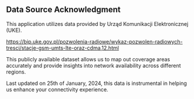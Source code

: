 <h2>Data Source Acknowledgment</h2>

<p>This application utilizes data provided by Urząd Komunikacji Elektronicznej (UKE).</p>
<p><a href="https://bip.uke.gov.pl/pozwolenia-radiowe/wykaz-pozwolen-radiowych-tresci/stacje-gsm-umts-lte-oraz-cdma,12.html">https://bip.uke.gov.pl/pozwolenia-radiowe/wykaz-pozwolen-radiowych-tresci/stacje-gsm-umts-lte-oraz-cdma,12.html</a></p>
<p>This publicly available dataset allows us to map out coverage areas accurately and provide insights into network availability across different regions.</p>
<p>Last updated on 25th of January, 2024, this data is instrumental in helping us enhance your connectivity experience.</p>
